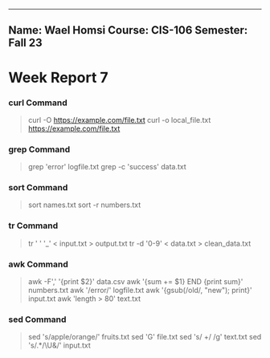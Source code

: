 ***
Name: Wael Homsi
Course: CIS-106
Semester: Fall 23
---

# Week Report 7

### curl Command

>curl -O https://example.com/file.txt
>curl -o local_file.txt https://example.com/file.txt

### grep Command

>grep 'error' logfile.txt
>grep -c 'success' data.txt

### sort Command

>sort names.txt
>sort -r numbers.txt

### tr Command

>tr ' ' '_' < input.txt > output.txt
>tr -d '0-9' < data.txt > clean_data.txt

### awk Command

>awk -F',' '{print $2}' data.csv
>awk '{sum += $1} END {print sum}' numbers.txt
>awk '/error/' logfile.txt
>awk '{gsub(/old/, "new"); print}' input.txt
>awk 'length > 80' text.txt

### sed Command

>sed 's/apple/orange/' fruits.txt
>sed 'G' file.txt
>sed 's/ \+/ /g' text.txt
>sed 's/.*/\U&/' input.txt

